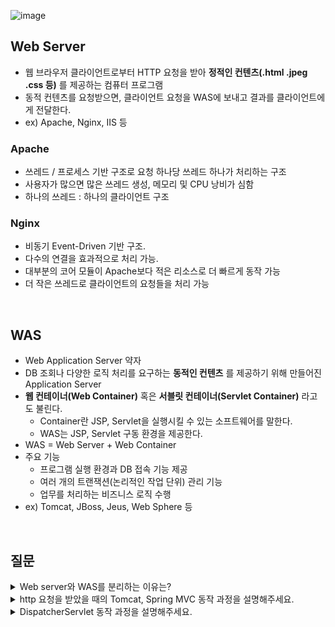 ![image](https://user-images.githubusercontent.com/75151848/209769451-e047877c-2df9-4134-b975-b86fbd1df869.png)

## Web Server

- 웹 브라우저 클라이언트로부터 HTTP 요청을 받아 **정적인 컨텐츠(.html .jpeg .css 등)** 를 제공하는 컴퓨터 프로그램
- 동적 컨텐츠를 요청받으면, 클라이언트 요청을 WAS에 보내고 결과를 클라이언트에게 전달한다.
- ex) Apache, Nginx, IIS 등

### Apache

- 쓰레드 / 프로세스 기반 구조로 요청 하나당 쓰레드 하나가 처리하는 구조
- 사용자가 많으면 많은 쓰레드 생성, 메모리 및 CPU 낭비가 심함
- 하나의 쓰레드 : 하나의 클라이언트 구조

### Nginx

- 비동기 Event-Driven 기반 구조.
- 다수의 연결을 효과적으로 처리 가능.
- 대부분의 코어 모듈이 Apache보다 적은 리소스로 더 빠르게 동작 가능
- 더 작은 쓰레드로 클라이언트의 요청들을 처리 가능

<br>

## WAS

- Web Application Server 약자
- DB 조회나 다양한 로직 처리를 요구하는 **동적인 컨텐츠** 를 제공하기 위해 만들어진 Application Server
- **웹 컨테이너(Web Container)** 혹은 **서블릿 컨테이너(Servlet Container)** 라고도 불린다.
    - Container란 JSP, Servlet을 실행시킬 수 있는 소프트웨어를 말한다.
    - WAS는 JSP, Servlet 구동 환경을 제공한다.
- WAS = Web Server + Web Container
- 주요 기능
    - 프로그램 실행 환경과 DB 접속 기능 제공
    - 여러 개의 트랜잭션(논리적인 작업 단위) 관리 기능
    - 업무를 처리하는 비즈니스 로직 수행
- ex) Tomcat, JBoss, Jeus, Web Sphere 등

<br>

## 질문

<details>
<summary>Web server와 WAS를 분리하는 이유는?</summary>
<div markdown="1">
 
<br/>

자원 이용의 효율성 및 장애 극복, 배포 및 유지보수의 편의성을 위해 Web Server와 WAS를 분리한다.
    
1. 기능을 분리하여 서버 부하 방지
    - WAS는 DB 조회나 다양한 로직을 처리하느라 바쁘기 때문에 단순한 정적 컨텐츠는 Web Server에서 빠르게 클라이언트에 제공하는 것이 좋다.
    - 만약 정적 컨텐츠 요청까지 WAS가 처리한다면 정적 데이터 처리로 인해 부하가 커지게 되고, 동적 컨텐츠의 처리가 지연됨에 따라 수행 속도가 느려진다.
2. 물리적으로 분리하여 보안 강화
    - SSL에 대한 암복호화 처리에 Web Server를 사용한다.
3. 여러 대의 WAS를 연결 가능
    - Load Balancing을 위해서 Web Server를 사용한다.
    - fail over(장애 극복), fail back 처리에 유리
    - 특히 대용량 웹 어플리케이션의 경우(여러 개의 서버 사용) Web Server와 WAS를 분리하여 무중단 운영을 위한 장애 극복에 쉽게 대응할 수 있다. 예를 들어, 앞단의 Web Server에서 오류가 발생한 WAS를 이용하지 못하도록 한 후 WAS를 재시작함으로써 사용자는 오류를 느끼지 못하고 이용할 수 있다.
4. 여러 웹 애플리케이션 서비스 가능
    - 예를 들어, 하나의 서버에서 PHP Application과 Java Application을 함께 사용하는 경우
5. 접근 허용 IP 관리, 2대 이상의 서버에서의 세션 관리 등도 Web Server에서 처리하면 효율적이다.
  
</div>
</details>  

<details>
<summary>http 요청을 받았을 때의 Tomcat, Spring MVC 동작 과정을 설명해주세요.</summary>
<div markdown="1">
 
<br/>

[참고](https://taes-k.github.io/2020/02/16/servlet-container-spring-container/)
    
![image](https://user-images.githubusercontent.com/75151848/209769536-12d2544b-81f0-491d-8b74-e6b296dcd5ed.png)

![image](https://user-images.githubusercontent.com/75151848/209769556-1a9dbc9c-3639-4460-a589-71ff4db2b495.png)


Server start 단계

1. Web server init
2. Root WebApplicationContext 로딩
3. Web server start

Client 호출 단계

1. Client -> Web server 으로 request 보냄
2. 동적 Web server -> Servlet container로 전달
3. Servlet container에서 쓰레드 생성
4. DispatcherServlet init (서블릿 생성 안되어 있을 경우)
5. 생성된 쓰레드에서 DispatcherServlet service() 메서드 호출
6. HandlerMapping을 통해 매핑 컨트롤러 조회
7. HandlerAdapter를 통해 매핑 컨트롤러에 request 전달
8. 개발자가 구현한 Controller -> Service -> Repository … 동작
  
</div>
</details>  

<details>
<summary>DispatcherServlet 동작 과정을 설명해주세요.</summary>
<div markdown="1">
 
<br/>

![image](https://user-images.githubusercontent.com/75151848/209769604-28f768fc-6808-4483-8857-7ee48f1e0eea.png)

    
DispatcherServlet은 front-controller을 함

1. HandlerMapping: 클라이언트 요청을 분석하여 매핑된 Controller가 있는지 확인하고
2. HandlerAdapter: 매핑 대상 Controller에게 Request 처리 요청을 보내고,
3. ViewResolver: Controller에서 view를 return 했을 경우, 해당하는 view를 찾아 client에게 return한다.
HttpMessageConverter: @ResponseBody가 있다면 Converter를 사용하여 응답 본문을 만들어 client에게 return한다.
  
</div>
</details>  
